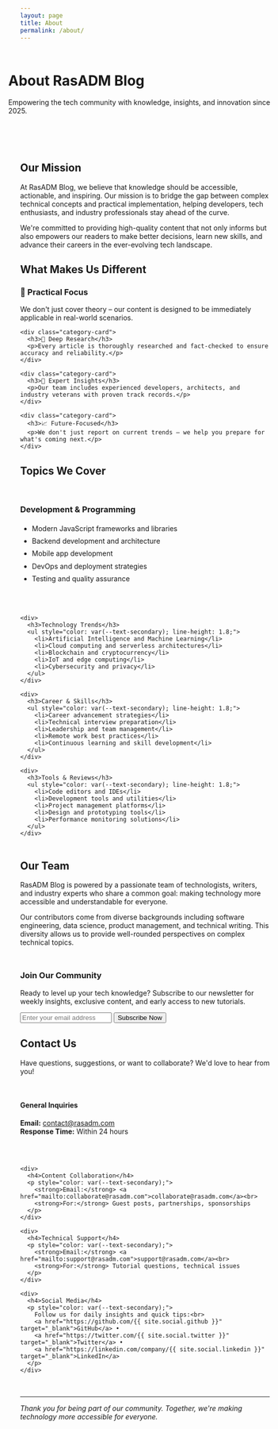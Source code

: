 ```yaml
---
layout: page
title: About
permalink: /about/
---
```


<div class="hero" style="padding: 2rem 0; margin: -1.5rem -1.5rem 3rem -1.5rem;">
  <h1>About RasADM Blog</h1>
  <p>Empowering the tech community with knowledge, insights, and innovation since 2025.</p>
</div>

<div class="content-section">
  <h2>Our Mission</h2>
  <p>At RasADM Blog, we believe that knowledge should be accessible, actionable, and inspiring. Our mission is to bridge the gap between complex technical concepts and practical implementation, helping developers, tech enthusiasts, and industry professionals stay ahead of the curve.</p>

  <p>We're committed to providing high-quality content that not only informs but also empowers our readers to make better decisions, learn new skills, and advance their careers in the ever-evolving tech landscape.</p>
</div>

<div class="content-section">
  <h2>What Makes Us Different</h2>
  
  <div class="categories-grid">
    <div class="category-card">
      <h3>🎯 Practical Focus</h3>
      <p>We don't just cover theory – our content is designed to be immediately applicable in real-world scenarios.</p>
    </div>
    
    <div class="category-card">
      <h3>🔬 Deep Research</h3>
      <p>Every article is thoroughly researched and fact-checked to ensure accuracy and reliability.</p>
    </div>
    
    <div class="category-card">
      <h3>🌟 Expert Insights</h3>
      <p>Our team includes experienced developers, architects, and industry veterans with proven track records.</p>
    </div>
    
    <div class="category-card">
      <h3>📈 Future-Focused</h3>
      <p>We don't just report on current trends – we help you prepare for what's coming next.</p>
    </div>
  </div>
</div>

<div class="content-section">
  <h2>Topics We Cover</h2>
  
  <div style="display: grid; grid-template-columns: repeat(auto-fit, minmax(300px, 1fr)); gap: 2rem; margin: 2rem 0;">
    <div>
      <h3>Development & Programming</h3>
      <ul style="color: var(--text-secondary); line-height: 1.8;">
        <li>Modern JavaScript frameworks and libraries</li>
        <li>Backend development and architecture</li>
        <li>Mobile app development</li>
        <li>DevOps and deployment strategies</li>
        <li>Testing and quality assurance</li>
      </ul>
    </div>
    
    <div>
      <h3>Technology Trends</h3>
      <ul style="color: var(--text-secondary); line-height: 1.8;">
        <li>Artificial Intelligence and Machine Learning</li>
        <li>Cloud computing and serverless architectures</li>
        <li>Blockchain and cryptocurrency</li>
        <li>IoT and edge computing</li>
        <li>Cybersecurity and privacy</li>
      </ul>
    </div>
    
    <div>
      <h3>Career & Skills</h3>
      <ul style="color: var(--text-secondary); line-height: 1.8;">
        <li>Career advancement strategies</li>
        <li>Technical interview preparation</li>
        <li>Leadership and team management</li>
        <li>Remote work best practices</li>
        <li>Continuous learning and skill development</li>
      </ul>
    </div>
    
    <div>
      <h3>Tools & Reviews</h3>
      <ul style="color: var(--text-secondary); line-height: 1.8;">
        <li>Code editors and IDEs</li>
        <li>Development tools and utilities</li>
        <li>Project management platforms</li>
        <li>Design and prototyping tools</li>
        <li>Performance monitoring solutions</li>
      </ul>
    </div>
  </div>
</div>

<div class="content-section">
  <h2>Our Team</h2>
  <p>RasADM Blog is powered by a passionate team of technologists, writers, and industry experts who share a common goal: making technology more accessible and understandable for everyone.</p>

  <p>Our contributors come from diverse backgrounds including software engineering, data science, product management, and technical writing. This diversity allows us to provide well-rounded perspectives on complex technical topics.</p>
</div>

<div class="newsletter" style="margin-top: 3rem;">
  <h3>Join Our Community</h3>
  <p>Ready to level up your tech knowledge? Subscribe to our newsletter for weekly insights, exclusive content, and early access to new tutorials.</p>
  
  <div class="newsletter-form">
    <input type="email" placeholder="Enter your email address" />
    <button class="btn">Subscribe Now</button>
  </div>
</div>

<div class="content-section">
  <h2>Contact Us</h2>
  <p>Have questions, suggestions, or want to collaborate? We'd love to hear from you!</p>
  
  <div style="display: grid; grid-template-columns: repeat(auto-fit, minmax(250px, 1fr)); gap: 2rem; margin: 2rem 0;">
    <div>
      <h4>General Inquiries</h4>
      <p style="color: var(--text-secondary);">
        <strong>Email:</strong> <a href="mailto:contact@rasadm.com">contact@rasadm.com</a><br>
        <strong>Response Time:</strong> Within 24 hours
      </p>
    </div>
    
    <div>
      <h4>Content Collaboration</h4>
      <p style="color: var(--text-secondary);">
        <strong>Email:</strong> <a href="mailto:collaborate@rasadm.com">collaborate@rasadm.com</a><br>
        <strong>For:</strong> Guest posts, partnerships, sponsorships
      </p>
    </div>
    
    <div>
      <h4>Technical Support</h4>
      <p style="color: var(--text-secondary);">
        <strong>Email:</strong> <a href="mailto:support@rasadm.com">support@rasadm.com</a><br>
        <strong>For:</strong> Tutorial questions, technical issues
      </p>
    </div>
    
    <div>
      <h4>Social Media</h4>
      <p style="color: var(--text-secondary);">
        Follow us for daily insights and quick tips:<br>
        <a href="https://github.com/{{ site.social.github }}" target="_blank">GitHub</a> • 
        <a href="https://twitter.com/{{ site.social.twitter }}" target="_blank">Twitter</a> • 
        <a href="https://linkedin.com/company/{{ site.social.linkedin }}" target="_blank">LinkedIn</a>
      </p>
    </div>
  </div>
</div>

---

*Thank you for being part of our community. Together, we're making technology more accessible for everyone.* 